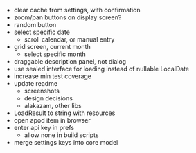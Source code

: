 - clear cache from settings, with confirmation
- zoom/pan buttons on display screen?
- random button
- select specific date
  - scroll calendar, or manual entry
- grid screen, current month
  - select specific month
- draggable description panel, not dialog
- use sealed interface for loading instead of nullable LocalDate
- increase min test coverage
- update readme
  - screenshots
  - design decisions
  - alakazam, other libs
- LoadResult to string with resources
- open apod item in browser
- enter api key in prefs
  - allow none in build scripts
- merge settings keys into core model

